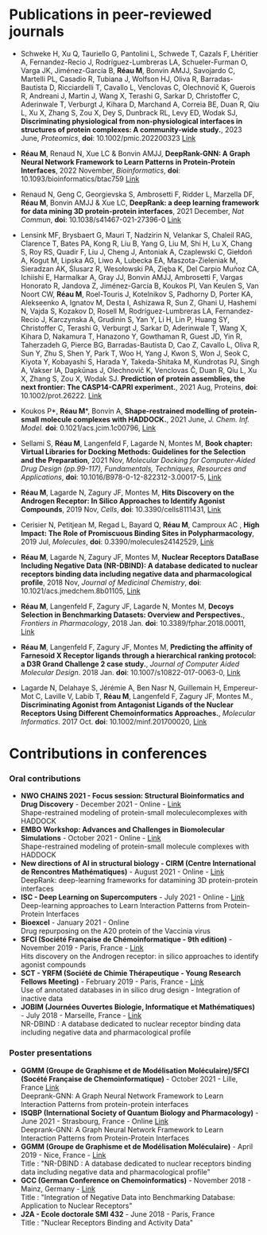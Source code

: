 # Publications in peer-reviewed journals
- Schweke H,  Xu Q,  Tauriello G,  Pantolini L,  Schwede T,  Cazals F, Lhéritier A,  Fernandez-Recio J, Rodríguez-Lumbreras LA,   Schueler-Furman O,  Varga JK,  Jiménez-García B, **Réau M**, Bonvin AMJJ,  Savojardo C,  Martelli PL,  Casadio R,  Tubiana J,  Wolfson HJ, Oliva R,  Barradas-Bautista D, Ricciardelli T,  Cavallo L,  Venclovas C,  Olechnovič K,  Guerois R,  Andreani J,  Martin J, Wang X,  Terashi G,   Sarkar D, Christoffer C, Aderinwale T, Verburgt J, Kihara D, Marchand A, Correia BE, Duan R, Qiu L, Xu X, Zhang S, Zou X, Dey S, Dunbrack RL, Levy ED, Wodak SJ, **Discriminating physiological from non-physiological interfaces in structures of protein complexes: A community-wide study.**, 2023 June, *Proteomics*, **doi**: 10.1002/pmic.202200323 <a href="https://analyticalsciencejournals.onlinelibrary.wiley.com/doi/10.1002/pmic.202200323">Link</a>

- **Réau M**, Renaud N, Xue LC & Bonvin AMJJ, **DeepRank-GNN: A Graph Neural Network Framework to Learn Patterns in Protein-Protein Interfaces**, 2022 November, *Bioinformatics*, **doi**: 10.1093/bioinformatics/btac759 <a href="https://academic.oup.com/bioinformatics/article/39/1/btac759/6845451?login=false">Link</a>

- Renaud N, Geng C, Georgievska S, Ambrosetti F, Ridder L, Marzella DF, **Réau M**, Bonvin AMJJ & Xue LC, **DeepRank: a deep learning framework for data mining 3D protein-protein interfaces**, 2021 December, *Nat Commun*, **doi**: 10.1038/s41467-021-27396-0 <a href="https://www-nature-com.proxy.library.uu.nl/articles/s41467-021-27396-0">Link</a>

- Lensink MF, Brysbaert G, Mauri T, Nadzirin N, Velankar S, Chaleil RAG, Clarence T, Bates PA, Kong R, Liu B, Yang G, Liu M, Shi H, Lu X, Chang S, Roy RS, Quadir F, Liu J, Cheng J, Antoniak A, Czaplewski C, Giełdoń A, Kogut M, Lipska AG, Liwo A, Lubecka EA, Maszota-Zieleniak M, Sieradzan AK, Ślusarz R, Wesołowski PA, Zięba K, Del Carpio Muñoz CA, Ichiishi E, Harmalkar A, Gray JJ, Bonvin AMJJ, Ambrosetti F, Vargas Honorato R, Jandova Z, Jiménez-García B, Koukos PI, Van Keulen S, Van Noort CW, **Réau M**, Roel-Touris J, Kotelnikov S, Padhorny D, Porter KA, Alekseenko A, Ignatov M, Desta I, Ashizawa R, Sun Z, Ghani U, Hashemi N, Vajda S, Kozakov D, Rosell M, Rodríguez-Lumbreras LA, Fernandez-Recio J, Karczynska A, Grudinin S, Yan Y, Li H, Lin P, Huang SY, Christoffer C, Terashi G, Verburgt J, Sarkar D, Aderinwale T, Wang X, Kihara D, Nakamura T, Hanazono Y, Gowthaman R, Guest JD, Yin R, Taherzadeh G, Pierce BG, Barradas-Bautista D, Cao Z, Cavallo L, Oliva R, Sun Y, Zhu S, Shen Y, Park T, Woo H, Yang J, Kwon S, Won J, Seok C, Kiyota Y, Kobayashi S, Harada Y, Takeda-Shitaka M, Kundrotas PJ, Singh A, Vakser IA, Dapkūnas J, Olechnovič K, Venclovas Č, Duan R, Qiu L, Xu X, Zhang S, Zou X, Wodak SJ. **Prediction of protein assemblies, the next frontier: The CASP14-CAPRI experiment.**, 2021 Aug, Proteins, **doi**: 10.1002/prot.26222. <a href="https://onlinelibrary-wiley-com.proxy.library.uu.nl/doi/epdf/10.1002/prot.26222">Link</a>

- Koukos P*, **Réau M**\*, Bonvin A, **Shape-restrained modelling of protein-small molecule complexes with HADDOCK.**, 2021 June, *J. Chem. Inf. Model.* **doi**: 0.1021/acs.jcim.1c00796, <a href="https://pubs.acs.org/doi/full/10.1021/acs.jcim.1c00796">Link</a>

- Sellami S, **Réau M**, Langenfeld F, Lagarde N, Montes M, **Book chapter: Virtual Libraries for Docking Methods: Guidelines for the Selection and the Preparation**, 2021 Nov, *Molecular Docking for Computer-Aided Drug Design (pp.99-117), Fundamentals, Techniques, Resources and Applications*, **doi**: 10.1016/B978-0-12-822312-3.00017-5, <a href="https://www.sciencedirect.com/science/article/pii/B9780128223123000175?via%3Dihub">Link</a>

- **Réau M**, Lagarde N, Zagury JF, Montes M, **Hits Discovery on the Androgen Receptor: In Silico Approaches to Identify Agonist Compounds**, 2019 Nov, *Cells*, **doi**: 10.3390/cells8111431, <a href="https://www.mdpi.com/2073-4409/8/11/1431">Link</a>

- Cerisier N, Petitjean M, Regad L, Bayard Q, **Réau M**, Camproux AC , **High Impact: The Role of Promiscuous Binding Sites in Polypharmacology**, 2019 Jul, *Molecules*, **doi**: 0.3390/molecules24142529, <a href="https://www.mdpi.com/1420-3049/24/14/2529">Link</a>

- **Réau M**, Lagarde N, Zagury JF, Montes M, **Nuclear Receptors DataBase Including Negative Data (NR-DBIND): A database dedicated to nuclear receptors binding data including negative data and pharmacological profile**, 2018 Nov, *Journal of Medicinal Chemistry*, **doi**: 10.1021/acs.jmedchem.8b01105, <a href="https://pubs.acs.org/doi/10.1021/acs.jmedchem.8b01105">Link</a>

- **Réau M**, Langenfeld F, Zagury JF, Lagarde N, Montes M, **Decoys Selection in Benchmarking Datasets: Overview and Perspectives.**, *Frontiers in Pharmacology*, 2018 Jan. **doi**: 10.3389/fphar.2018.00011, <a href="https://pubs.acs.org/doi/10.1021/acs.jmedchem.8b01105">Link</a>

- **Réau M**, Langenfeld F, Zagury JF, Montes M, **Predicting the affinity of Farnesoid X Receptor ligands through a hierarchical ranking protocol: a D3R Grand Challenge 2 case study.**, *Journal of Computer Aided Molecular Design*. 2018 Jan. **doi**: 10.1007/s10822-017-0063-0, <a href="https://link.springer.com/article/10.1007%2Fs10822-017-0063-0">Link</a>

- Lagarde N, Delahaye S, Jérémie A, Ben Nasr N, Guillemain H, Empereur-Mot C, Laville V, Labib T, **Réau M**, Langenfeld F, Zagury JF, Montes M., **Discriminating Agonist from Antagonist Ligands of the Nuclear Receptors Using Different Chemoinformatics Approaches.**, *Molecular Informatics*. 2017 Oct. **doi**: 10.1002/minf.201700020, <a href="https://www.ncbi.nlm.nih.gov/pubmed/28671755">Link</a>

# Contributions in conferences
### Oral contributions
- **NWO CHAINS 2021 - Focus session: Structural Bioinformatics and Drug Discovery** - December 2021 - Online - <a href="https://nwochains.nl/">Link</a>  <br>
Shape-restrained modeling of protein-small moleculecomplexes with HADDOCK
- **EMBO Workshop: Advances and Challenges in Biomolecular Simulations** - October 2021 - Online - <a href="https://meetings.embo.org/event/20-biomolecular-simulations">Link</a>  <br>
Shape-restrained modeling of protein-small molecule complexes with HADDOCK
- **New directions of AI in structural biology - CIRM (Centre International de Rencontres Mathématiques)** - August 2021 - Online - <a href="https://conferences.cirm-math.fr/2700.html">Link</a> <br>
DeepRank: deep-learning frameworks for datamining 3D protein-protein interfaces
- **ISC - Deep Learning on Supercomputers** - July 2021 - Online - <a href="https://app.swapcard.com/event/isc-high-performance-2021-digital/planning/UGxhbm5pbmdfNDQ0NzI4">Link</a> <br>
Deep-learning approaches to Learn Interaction Patterns from Protein-Protein Interfaces
- **Bioexcel** - January 2021 - Online <br>
Drug repurposing on the A20 protein of the Vaccinia virus
- **SFCI (Société Française de Chémoinformatique - 9th edition)** - November 2019 - Paris, France - <a href="https://sfci2019.sciencesconf.org">Link</a><br> 
Hits discovery on the Androgen receptor: in silico approaches to identify agonist compounds 
- **SCT - YRFM (Société de Chimie Thérapeutique - Young Research Fellows Meeting)** - February 2019 - Paris, France - <a href="http://www.sct-asso.fr/yrfm.html">Link</a><br>
Use of annotated databases in in silico drug design - Integration of inactive data 
- **JOBIM (Journées Ouvertes Biologie, Informatique et Mathématiques)** - July 2018 - Marseille, France - <a href="https://jobim2018.sciencesconf.org">Link</a><br>
NR-DBIND : A database dedicated to nuclear receptor binding data including negative data and pharmacological profile  

### Poster presentations
- **GGMM (Groupe de Graphisme et de Modélisation Moléculaire)/SFCI (Socété Française de Chemoinformatique)** - October 2021 - Lille, France <a href="https://ggmm-sfci-lille.com/">Link</a> <br> 
Deeprank-GNN: A Graph Neural Network Framework to Learn Interaction Patterns from protein-protein interfaces
- **ISQBP (International Society of Quantum Biology and Pharmacology)** - June 2021 - Strasbourg, France - Online <a href="https://isqbp2021.sciencesconf.org/">Link</a> <br> 
Deeprank-GNN: A Graph Neural Network Framework to Learn Interaction Patterns from Protein-Protein Interfaces
- **GGMM (Groupe de Graphisme et de Modélisation Moléculaire)** - April 2019 - Nice, France - <a href="https://ggmm2019.sciencesconf.org">Link</a> <br> 
Title : "NR-DBIND : A database dedicated to nuclear receptors binding data including negative data and pharmacological profile"
- **GCC (German Conference on Chemoinformatics)** - November 2018 - Mainz, Germany - <a href="https://veranstaltungen.gdch.de/tms/frontend/index.cfm?l=8085&modus=">Link</a> <br> 
Title : "Integration of Negative Data into Benchmarking Database: Application to Nuclear Receptors"
- **J2A - Ecole doctorale SMI 432** - June 2018 - Paris, France <br>
Title : "Nuclear Receptors Binding and Activity Data"
